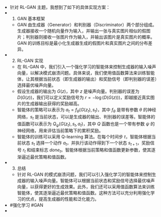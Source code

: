 - 针对 RL-GAN 主题，我想到了如下的具体实现方案：
- 1. GAN 基本框架
	- GAN 由生成器（Generator）和判别器（Discriminator）两个部分组成。生成器接收一个随机向量作为输入，并输出一张与真实图片相似的假图片；判别器则接收一张图片作为输入，并输出该图片是真实图片的概率。GAN 的训练目标是最小化生成器生成的假图片和真实图片之间的分布差异。
- 2. RL-GAN 实现
	- 在 RL-GAN 中，我们引入一个强化学习的智能体来控制生成器的输入噪声向量，以解决模式崩溃问题。具体来说，我们使用值函数算法来训练智能体，让其根据当前状态（即生成器的输出）和奖励信号（即判别器的误差）选择最优噪声向量。
	- 假设生成器的输出为 $G(z)$，其中 $z$ 是噪声向量。判别器的误差为 $D(G(z))$，我们可以定义奖励信号为 $r=-\log(D(G(z)))$，即越接近真实图片的生成器输出获得的奖励越高。
	- 智能体的策略可以表示为 $a_t=f_\theta(G(z_t),s_t)$，其中 $f_\theta$ 是带有参数 $\theta$ 的神经网络，$s_t$ 是当前状态，可以是生成器的输出、判别器的误差等。智能体的值函数可以表示为 $Q_\psi(G(z_t),s_t,a_t)$，其中 $Q$ 函数也是一个带有参数 $\psi$ 的神经网络，用来评估当前策略下的累积奖励。
	- 智能体的训练可以采用 Q-learning 算法。在每个时间步 $t$，智能体根据当前状态 $s_t$ 选择一个动作 $a_t$，并执行该动作得到下一个状态 $s_{t+1}$，奖励信号 $r_t$ 和结束标志 $done_t$。智能体根据当前策略和值函数更新参数，使其逐渐逼近最优策略和值函数。
- 3. 总结
	- 针对 RL-GAN 的模式崩溃问题，我们可以引入强化学习的智能体来控制生成器的输入噪声向量。智能体可以根据当前状态和奖励信号选择最优噪声向量，以获得更好的生成效果。此外，我们还可以采用值函数算法来训练智能体，使其逐渐逼近最优策略和值函数。这种方法可以充分利用强化学习的优点，提高生成器的性能和泛化能力。
- #强化学习 #GAN
-